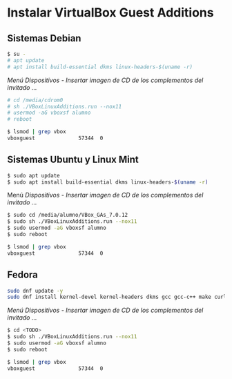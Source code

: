 # Instalar VirtualBox Guest Additions

## Sistemas Debian

```bash
$ su -
# apt update
# apt install build-essential dkms linux-headers-$(uname -r)
```

_Menú Dispositivos - Insertar imagen de CD de los complementos del invitado ..._

```bash
# cd /media/cdrom0
# sh ./VBoxLinuxAdditions.run --nox11
# usermod -aG vboxsf alumno
# reboot
```

```bash
$ lsmod | grep vbox
vboxguest              57344  0
```

## Sistemas Ubuntu y Linux Mint

```bash
$ sudo apt update
$ sudo apt install build-essential dkms linux-headers-$(uname -r)
```

Menú _Dispositivos - Insertar imagen de CD de los complementos del invitado ..._

```bash
$ sudo cd /media/alumno/VBox_GAs_7.0.12
$ sudo sh ./VBoxLinuxAdditions.run --nox11
$ sudo usermod -aG vboxsf alumno
$ sudo reboot
```

```bash
$ lsmod | grep vbox
vboxguest              57344  0
```

## Fedora

```bash
sudo dnf update -y
sudo dnf install kernel-devel kernel-headers dkms gcc gcc-c++ make curl wget
```

_Menú Dispositivos - Insertar imagen de CD de los complementos del invitado ..._

```bash
$ cd <TODO>
$ sudo sh ./VBoxLinuxAdditions.run --nox11
$ sudo usermod -aG vboxsf alumno
$ sudo reboot
```

```bash
$ lsmod | grep vbox
vboxguest              57344  0
```
